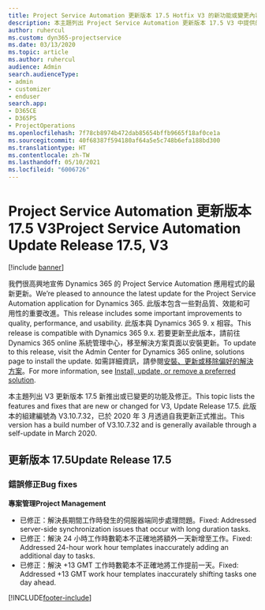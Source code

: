 ```yaml
---
title: Project Service Automation 更新版本 17.5 Hotfix V3 的新功能或變更內容
description: 本主題列出 Project Service Automation 更新版本 17.5 V3 中提供的功能和修正。
author: ruhercul
ms.custom: dyn365-projectservice
ms.date: 03/13/2020
ms.topic: article
ms.author: ruhercul
audience: Admin
search.audienceType:
- admin
- customizer
- enduser
search.app:
- D365CE
- D365PS
- ProjectOperations
ms.openlocfilehash: 7f78cb8974b472dab85654bffb9665f18af0ce1a
ms.sourcegitcommit: 40f68387f594180af64a5e5c748b6efa188bd300
ms.translationtype: HT
ms.contentlocale: zh-TW
ms.lasthandoff: 05/10/2021
ms.locfileid: "6006726"
---
```

# <a name="project-service-automation-update-release-175-v3"></a><span data-ttu-id="acaf5-103">Project Service Automation 更新版本 17.5 V3</span><span class="sxs-lookup"><span data-stu-id="acaf5-103">Project Service Automation Update Release 17.5, V3</span></span>

[!include [banner](../includes/psa-now-project-operations.md)]

<span data-ttu-id="acaf5-104">我們很高興地宣佈 Dynamics 365 的 Project Service Automation 應用程式的最新更新。</span><span class="sxs-lookup"><span data-stu-id="acaf5-104">We’re pleased to announce the latest update for the Project Service Automation application for Dynamics 365.</span></span> <span data-ttu-id="acaf5-105">此版本包含一些對品質、效能和可用性的重要改進。</span><span class="sxs-lookup"><span data-stu-id="acaf5-105">This release includes some important improvements to quality, performance, and usability.</span></span>  <span data-ttu-id="acaf5-106">此版本與 Dynamics 365 9. x 相容。</span><span class="sxs-lookup"><span data-stu-id="acaf5-106">This release is compatible with Dynamics 365 9.x.</span></span> <span data-ttu-id="acaf5-107">若要更新至此版本，請前往 Dynamics 365 online 系統管理中心，移至解決方案頁面以安裝更新。</span><span class="sxs-lookup"><span data-stu-id="acaf5-107">To update to this release, visit the Admin Center for Dynamics 365 online, solutions page to install the update.</span></span> <span data-ttu-id="acaf5-108">如需詳細資訊，請參閱[安裝、更新或移除偏好的解決方案](/power-platform/admin/install-remove-preferred-solution)。</span><span class="sxs-lookup"><span data-stu-id="acaf5-108">For more information, see [Install, update, or remove a preferred solution](/power-platform/admin/install-remove-preferred-solution).</span></span>

<span data-ttu-id="acaf5-109">本主題列出 V3 更新版本 17.5 新推出或已變更的功能及修正。</span><span class="sxs-lookup"><span data-stu-id="acaf5-109">This topic lists the features and fixes that are new or changed for V3, Update Release 17.5.</span></span> <span data-ttu-id="acaf5-110">此版本的組建編號為 V3.10.7.32，已於 2020 年 3 月透過自我更新正式推出。</span><span class="sxs-lookup"><span data-stu-id="acaf5-110">This version has a build number of V3.10.7.32 and is generally available through a self-update in March 2020.</span></span>


## <a name="update-release-175"></a><span data-ttu-id="acaf5-111">更新版本 17.5</span><span class="sxs-lookup"><span data-stu-id="acaf5-111">Update Release 17.5</span></span>

### <a name="bug-fixes"></a><span data-ttu-id="acaf5-112">錯誤修正</span><span class="sxs-lookup"><span data-stu-id="acaf5-112">Bug fixes</span></span>


<span data-ttu-id="acaf5-113">**專案管理**</span><span class="sxs-lookup"><span data-stu-id="acaf5-113">**Project Management**</span></span>

- <span data-ttu-id="acaf5-114">已修正：解決長期間工作時發生的伺服器端同步處理問題。</span><span class="sxs-lookup"><span data-stu-id="acaf5-114">Fixed: Addressed server-side synchronization issues that occur with long duration tasks.</span></span>
- <span data-ttu-id="acaf5-115">已修正：解決 24 小時工作時數範本不正確地將額外一天新增至工作。</span><span class="sxs-lookup"><span data-stu-id="acaf5-115">Fixed: Addressed 24-hour work hour templates inaccurately adding an additional day to tasks.</span></span>
- <span data-ttu-id="acaf5-116">已修正：解決 +13 GMT 工作時數範本不正確地將工作提前一天。</span><span class="sxs-lookup"><span data-stu-id="acaf5-116">Fixed: Addressed +13 GMT work hour templates inaccurately shifting tasks one day ahead.</span></span>



[!INCLUDE[footer-include](../includes/footer-banner.md)]